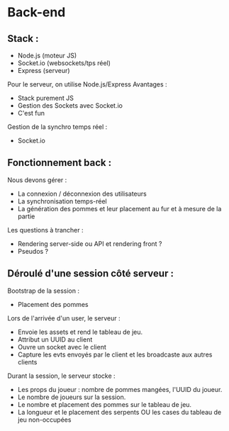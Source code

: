 # Back-end

## Stack :

- Node.js (moteur JS)
- Socket.io (websockets/tps réel)
- Express (serveur)

Pour le serveur, on utilise Node.js/Express
Avantages :
- Stack purement JS
- Gestion des Sockets avec Socket.io
- C'est fun

Gestion de la synchro temps réel :
- Socket.io

## Fonctionnement back :

Nous devons gérer :
- La connexion / déconnexion des utilisateurs
- La synchronisation temps-réel
- La génération des pommes et leur placement au fur et à mesure de la partie

Les questions à trancher :
- Rendering server-side ou API et rendering front ?
- Pseudos ?

## Déroulé d'une session côté serveur :

Bootstrap de la session :

- Placement des pommes

Lors de l'arrivée d'un user, le serveur :

- Envoie les assets et rend le tableau de jeu.
- Attribut un UUID au client
- Ouvre un socket avec le client
- Capture les evts envoyés par le client et les broadcaste aux autres clients

Durant la session, le serveur stocke :
- Les props du joueur : nombre de pommes mangées, l'UUID du joueur.
- Le nombre de joueurs sur la session.
- Le nombre et placement des pommes sur le tableau de jeu.
- La longueur et le placement des serpents OU les cases du tableau de jeu non-occupées
